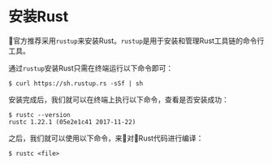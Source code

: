 # 安装Rust

官方推荐采用`rustup`来安装Rust。`rustup`是用于安装和管理Rust工具链的命令行工具。

通过`rustup`安装Rust只需在终端运行以下命令即可：

```shell
$ curl https://sh.rustup.rs -sSf | sh
```

安装完成后，我们就可以在终端上执行以下命令，查看是否安装成功：

```shell
$ rustc --version
rustc 1.22.1 (05e2e1c41 2017-11-22)
```

之后，我们就可以使用以下命令，来对Rust代码进行编译：

```shell
$ rustc <file>
```